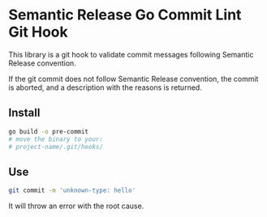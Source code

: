 # Semantic Release Go Commit Lint Git Hook

This library is a git hook to validate commit messages
following Semantic Release convention.

If the git commit does not follow Semantic Release convention, the commit is aborted,
and a description with the reasons is returned.

## Install

```bash
go build -o pre-commit
# move the binary to your:
# project-name/.git/hooks/
```

## Use

```bash
git commit -m 'unknown-type: hello'
```

It will throw an error with the root cause.


